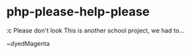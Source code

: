 # php-please-help-please
:c
 Please don't look
This is another school project, we had to...

~dyedMagenta
